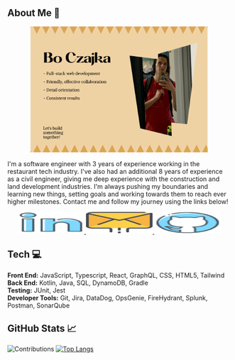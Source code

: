 ## About Me 👋

<p align="center" width="100%">
    <img src="./READMEimages/personalityCard.svg" width=400> 
    <p align="left" width="65%">
        I'm a software engineer with 3 years of experience working in the restaurant tech industry.  I've also had an additional 8 years of experience as a civil engineer, giving me deep experience with the construction and land development industries.
        I'm always pushing my boundaries and learning new things, setting goals and working towards them to reach ever higher milestones.
        Contact me and follow my journey using the links below!
    </p>
</p>

<p align="center" width="100%">
    <a href="https://www.linkedin.com/in/robert-czajka2">
          <img src="./READMEimages/linkedin_logo_icon.svg" alt="LinkedIn" width=150 height=50 > 
    </a>
    <a href=mailto:"robchike9290@gmail.com">
      <img src="./READMEimages/communication_email_letter_mail_message_icon.svg" alt="Gmail" width="150" height="50" />
    </a>
    <a href="https://github.com/robchike9290?tab=followers">
      <img src="./READMEimages/github_logo_icon.svg" alt="Follow Me on GitHub" width="150" height="50" />
    </a>
</p>

## Tech 💻

**Front End:** JavaScript, Typescript, React, GraphQL, CSS, HTML5, Tailwind <br />
**Back End:** Kotlin, Java, SQL, DynamoDB, Gradle <br />
**Testing:** JUnit, Jest <br />
**Developer Tools:** Git, Jira, DataDog, OpsGenie, FireHydrant, Splunk, Postman, SonarQube

## GitHub Stats 📈

![Contributions](https://github-readme-stats.vercel.app/api?username=Robchike9290&show_icons=true&theme=dracula&rank_icon=github)
[![Top Langs](https://github-readme-stats.vercel.app/api/top-langs/?username=Robchike9290&theme=dracula)](https://github.com/Robchike9290/github-readme-stats)